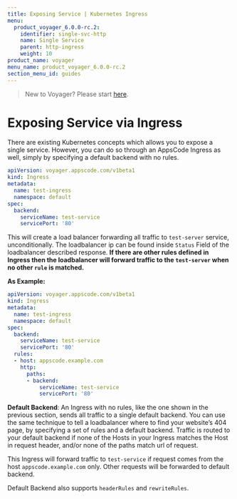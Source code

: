 ```yaml
---
title: Exposing Service | Kubernetes Ingress
menu:
  product_voyager_6.0.0-rc.2:
    identifier: single-svc-http
    name: Single Service
    parent: http-ingress
    weight: 10
product_name: voyager
menu_name: product_voyager_6.0.0-rc.2
section_menu_id: guides
---
```

> New to Voyager? Please start [here](/docs/concepts/overview.md).

# Exposing Service via Ingress

There are existing Kubernetes concepts which allows you to expose a single service. However, you can do so
through an AppsCode Ingress as well, simply by specifying a default backend with no rules.

```yaml
apiVersion: voyager.appscode.com/v1beta1
kind: Ingress
metadata:
  name: test-ingress
  namespace: default
spec:
  backend:
    serviceName: test-service
    servicePort: '80'
```

This will create a load balancer forwarding all traffic to `test-server` service, unconditionally. The
loadbalancer ip can be found inside `Status` Field of the loadbalancer described response. **If there are other
rules defined in Ingress then the loadbalancer will forward traffic to the `test-server` when no other `rule` is
matched.**

**As Example:**

```yaml
apiVersion: voyager.appscode.com/v1beta1
kind: Ingress
metadata:
  name: test-ingress
  namespace: default
spec:
  backend:
    serviceName: test-service
    servicePort: '80'
  rules:
  - host: appscode.example.com
    http:
      paths:
      - backend:
          serviceName: test-service
          servicePort: '80'

```
**Default Backend**: An Ingress with no rules, like the one shown in the previous section, sends all
traffic to a single default backend. You can use the same technique to tell a loadbalancer
where to find your website’s 404 page, by specifying a set of rules and a default backend.
Traffic is routed to your default backend if none of the Hosts in your Ingress matches the Host in
request header, and/or none of the paths match url of request.

This Ingress will forward traffic to `test-service` if request comes from the host `appscode.example.com` only.
Other requests will be forwarded to default backend.

Default Backend also supports `headerRules` and `rewriteRules`.
